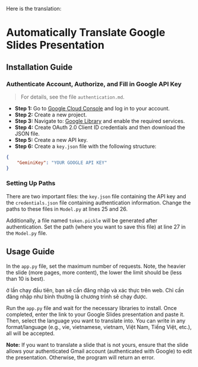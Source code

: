 Here is the translation:

# Automatically Translate Google Slides Presentation

## Installation Guide

### Authenticate Account, Authorize, and Fill in Google API Key

> For details, see the file `authentication.md`.

* **Step 1:** Go to [Google Cloud Console](https://console.cloud.google.com/) and log in to your account.
* **Step 2:** Create a new project.
* **Step 3:** Navigate to: [Google Library](https://console.cloud.google.com/apis/library) and enable the required services.
* **Step 4:** Create OAuth 2.0 Client ID credentials and then download the JSON file.
* **Step 5:** Create a new API key.
* **Step 6:** Create a `key.json` file with the following structure:

```json
{
    "GeminiKey": "YOUR GOOGLE API KEY"
}
```

### Setting Up Paths

There are two important files: the `key.json` file containing the API key and the `credentials.json` file containing authentication information. Change the paths to these files in `Model.py` at lines 25 and 26.

Additionally, a file named `token.pickle` will be generated after authentication. Set the path (where you want to save this file) at line 27 in the `Model.py` file.

## Usage Guide

In the `app.py` file, set the maximum number of requests. Note, the heavier the slide (more pages, more content), the lower the limit should be (less than 10 is best).

ở lần chạy đầu tiên, bạn sẽ cần đăng nhập và xác thực trên web. Chỉ cần đăng nhập như bình thường là chương trình sẽ chạy được.

Run the `app.py` file and wait for the necessary libraries to install. Once completed, enter the link to your Google Slides presentation and paste it. Then, select the language you want to translate into. You can write in any format/language (e.g., vie, vietnamese, vietnam, Việt Nam, Tiếng Việt, etc.), all will be accepted.

**Note:** If you want to translate a slide that is not yours, ensure that the slide allows your authenticated Gmail account (authenticated with Google) to edit the presentation. Otherwise, the program will return an error.